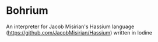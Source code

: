 # Bohrium
An interpreter for Jacob Misirian's Hassium language (https://github.com/JacobMisirian/Hassium) written in Iodine
